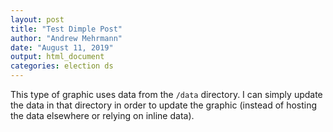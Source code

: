 ```yaml
---
layout: post
title: "Test Dimple Post"
author: "Andrew Mehrmann"
date: "August 11, 2019"
output: html_document
categories: election ds
---
```


This type of graphic uses data from the `/data` directory. I can simply update the data in that directory in order to update the graphic (instead of hosting the data elsewhere or relying on inline data).



<div id="chartContainer">

<script src="https://d3js.org/d3.v4.min.js"></script>
<script src="http://dimplejs.org/dist/dimple.v2.3.0.min.js"></script>
<script type="text/javascript">
  var myChart;
  var svg = dimple.newSvg("#chartContainer", "100%", 450);
  d3.csv("/data/candidateshares.csv", function (data) {
    myChart = new dimple.chart(svg, data);
    myChart.setMargins("50px", "0px", "0px", "120px");
    myChart.addCategoryAxis("x", "Candidate");
    myChart.addCategoryAxis("y", "State");
    var z = myChart.addPctAxis("z", "Share");
    var s = myChart.addSeries("Candidate", dimple.plot.bubble);
    myChart.draw();
  });
  window.onresize = function () {
    // As of 1.1.0 the second parameter here allows you to draw
    // without reprocessing data.  This saves a lot on performance
    // when you know the data won't have changed.
    myChart.draw(0, true);
};
</script>
</div>
